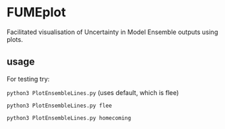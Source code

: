 # FUMEplot
Facilitated visualisation of Uncertainty in Model Ensemble outputs using plots.

## usage
For testing try:

```python3 PlotEnsembleLines.py```
(uses default, which is flee)

```python3 PlotEnsembleLines.py flee```

```python3 PlotEnsembleLines.py homecoming```
